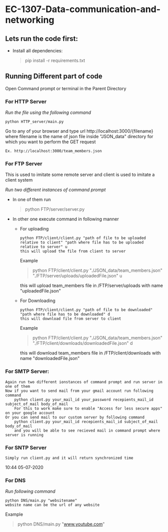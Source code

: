 # EC-1307-Data-communication-and-networking

## Lets run the code first:
- Install all dependencies:
    
    > pip install -r requirements.txt

## Running Different part of code

Open Command prompt or terminal in the Parent Directory 

### For HTTP Server
*Run the file using the following command*

    python HTTP_server/main.py
    
Go to any of your browser and type url http://localhost:3000/{filename} where filename is the name of json file inside "JSON_data" directory for which you want to perform the GET request
    
    Ex. http://localhost:3000/team_members.json

### For FTP Server
This is used to imitate some remote server and client is used to imitate a client system

*Run two different instances of command prompt*
- In one of them run

    > python FTP/server/server.py

- In other one execute command in following manner 
  - For uploading
        
        python FTP/client/client.py "path of file to be uploaded relative to client" "path where file has to be uploaded relative to server" u
        this will upload the file from client to server
    Example
        
    > python FTP/client/client.py "./JSON_data/team_members.json" "./FTP/server/uploads/uploadedFile.json" u
    
    this will upload team_members file in /FTP/server/uploads with name "uploadedFile.json"
   
  - For Downloading
  
        python FTP/client/client.py "path of file to be downloaded" "path where file has to be downloaded" d
        this will download file from server to client
    
    Example
        
    > python FTP/client/client.py "./JSON_data/team_members.json" "./FTP/client/downloads/downloadedFile.json" d
    
     this will download team_members file in /FTP/client/downloads with name "downloadedFile.json" 

### For SMTP Server:
    Again run two different ionstances of command prompt and run server in one of them
    Now if you want to send mail from your gmail account run following command
        python client.py your_mail_id your_password recepients_mail_id subject_of_mail body_of_mail
        For this to work make sure to enable "Access for less secure apps" on your google account
    Or you can send mail to our custom server by following command
        python client.py your_mail_id recepients_mail_id subject_of_mail body_of_mail
        and you will be able to see recieved mail in command prompt where server is running

### For SNTP Server
    Simply run client.py and it will return synchronized time
 10:44 05-07-2020

### For DNS
*Run following command*
    
    python DNS/main.py "websitename"
    website name can be the url of any website
  
   Example
   
   > python DNS/main.py "www.youtube.com"
